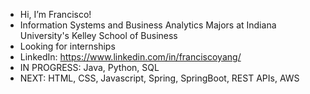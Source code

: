 -  Hi, I’m Francisco!
-  Information Systems and Business Analytics Majors at Indiana University's Kelley School of Business
-  Looking for internships 
-  LinkedIn: https://www.linkedin.com/in/franciscoyang/
-  IN PROGRESS: Java, Python, SQL
-  NEXT: HTML, CSS, Javascript, Spring, SpringBoot, REST APIs, AWS
